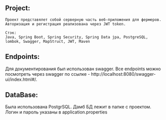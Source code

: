 Project:
---
```
Проект представялет собой серверную часть веб-приложения для фермеров.
Авторизация и регистрация реализована через JWT token.

Стэк:
Java, Spring Boot, Spring Security, Spring Data jpa, PostgreSQL, lombok, Swagger, MapStruct, JWT, Maven
```
## Endpoints:
Для документирования был использован swagger. Все endpoints можно посмотреть через swagger по ссылке - http://localhost:8080/swagger-ui/index.html#/.

## DataBase:
Была использована PostgrSQL. Дамб БД лежит в папке с проектом. Логин и пароль указаны в application.properties
